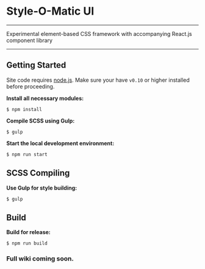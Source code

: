 # Style-O-Matic UI

---

Experimental element-based CSS framework with accompanying React.js component library

---

## Getting Started

Site code requires [node.js](http://nodejs.org). Make sure your have `v0.10` or higher installed before proceeding.

**Install all necessary modules:**

```
$ npm install
```

**Compile SCSS using Gulp:**

```
$ gulp
```

**Start the local development environment:**

```
$ npm run start
```

## SCSS Compiling

**Use Gulp for style building:**

```
$ gulp
```


## Build

**Build for release:**

```
$ npm run build
```


### Full wiki coming soon.

